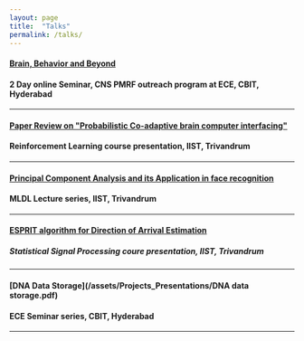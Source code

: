 ```yaml
---
layout: page
title:  "Talks"
permalink: /talks/
---
```



#### [__Brain, Behavior and Beyond__](https://www.youtube.com/watch?v=klugqeiQAbo&list=PL49tyMExTjsalT5QI4jUycTRqMBLSCdSw&pp=gAQB)
#### 2 Day online Seminar, CNS PMRF outreach program at ECE, CBIT, Hyderabad

----

#### [__Paper Review on "Probabilistic Co-adaptive brain computer interfacing"__](/assets/Projects_Presentations/PCBCI_proj.pdf)
#### Reinforcement Learning course presentation, IIST, Trivandrum

----

#### [__Principal Component Analysis and its Application in face recognition__](/MLDL_group/PCA_MLDL.pdf)
#### MLDL Lecture series, IIST, Trivandrum

----

#### [__ESPRIT algorithm for Direction of Arrival Estimation__](/assets/Projects_Presentations/ESPRIT_PPT.pdf)
##### Statistical Signal Processing coure presentation, IIST, Trivandrum

----

#### [__DNA Data Storage__](/assets/Projects_Presentations/DNA data storage.pdf)
####  ECE Seminar series, CBIT, Hyderabad

----